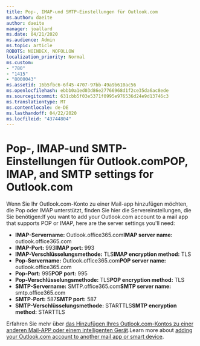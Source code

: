 ```yaml
---
title: Pop-, IMAP-und SMTP-Einstellungen für Outlook.com
ms.author: daeite
author: daeite
manager: joallard
ms.date: 04/21/2020
ms.audience: Admin
ms.topic: article
ROBOTS: NOINDEX, NOFOLLOW
localization_priority: Normal
ms.custom:
- "780"
- "1415"
- "8000043"
ms.assetid: 16b5fbc6-6f45-4707-97bb-49a9b610ac56
ms.openlocfilehash: ebbb0a1ed03d86e27766968d1f2ce35da6ac8ede
ms.sourcegitcommit: 631cbb5f03e5371f0995e976536d24e9d13746c3
ms.translationtype: MT
ms.contentlocale: de-DE
ms.lasthandoff: 04/22/2020
ms.locfileid: "43744804"
---
```

# <a name="pop-imap-and-smtp-settings-for-outlookcom"></a><span data-ttu-id="e9d90-102">Pop-, IMAP-und SMTP-Einstellungen für Outlook.com</span><span class="sxs-lookup"><span data-stu-id="e9d90-102">POP, IMAP, and SMTP settings for Outlook.com</span></span>

<span data-ttu-id="e9d90-103">Wenn Sie Ihr Outlook.com-Konto zu einer Mail-app hinzufügen möchten, die Pop oder IMAP unterstützt, finden Sie hier die Servereinstellungen, die Sie benötigen:</span><span class="sxs-lookup"><span data-stu-id="e9d90-103">If you want to add your Outlook.com account to a mail app that supports POP or IMAP, here are the server settings you'll need:</span></span>
  
- <span data-ttu-id="e9d90-104">**IMAP-Servername:** Outlook.office365.com</span><span class="sxs-lookup"><span data-stu-id="e9d90-104">**IMAP server name:** outlook.office365.com</span></span>
- <span data-ttu-id="e9d90-105">**IMAP-Port:** 993</span><span class="sxs-lookup"><span data-stu-id="e9d90-105">**IMAP port:** 993</span></span>
- <span data-ttu-id="e9d90-106">**IMAP-Verschlüsselungsmethode:** TLS</span><span class="sxs-lookup"><span data-stu-id="e9d90-106">**IMAP encryption method:** TLS</span></span>
- <span data-ttu-id="e9d90-107">**Pop-Servername:** Outlook.office365.com</span><span class="sxs-lookup"><span data-stu-id="e9d90-107">**POP server name:** outlook.office365.com</span></span>  
- <span data-ttu-id="e9d90-108">**Pop-Port:** 995</span><span class="sxs-lookup"><span data-stu-id="e9d90-108">**POP port:** 995</span></span>  
- <span data-ttu-id="e9d90-109">**Pop-Verschlüsselungsmethode:** TLS</span><span class="sxs-lookup"><span data-stu-id="e9d90-109">**POP encryption method:** TLS</span></span>  
- <span data-ttu-id="e9d90-110">**SMTP-Servername:** SMTP.office365.com</span><span class="sxs-lookup"><span data-stu-id="e9d90-110">**SMTP server name:** smtp.office365.com</span></span>
- <span data-ttu-id="e9d90-111">**SMTP-Port:** 587</span><span class="sxs-lookup"><span data-stu-id="e9d90-111">**SMTP port:** 587</span></span>
- <span data-ttu-id="e9d90-112">**SMTP-Verschlüsselungsmethode:** STARTTLS</span><span class="sxs-lookup"><span data-stu-id="e9d90-112">**SMTP encryption method:** STARTTLS</span></span>

<span data-ttu-id="e9d90-113">Erfahren Sie mehr über [das Hinzufügen Ihres Outlook.com-Kontos zu einer anderen Mail-APP oder einem intelligenten Gerät](https://support.office.com/article/73f3b178-0009-41ae-aab1-87b80fa94970?wt.mc_id=Office_Outlook_com_Alchemy).</span><span class="sxs-lookup"><span data-stu-id="e9d90-113">Learn more about [adding your Outlook.com account to another mail app or smart device](https://support.office.com/article/73f3b178-0009-41ae-aab1-87b80fa94970?wt.mc_id=Office_Outlook_com_Alchemy).</span></span>